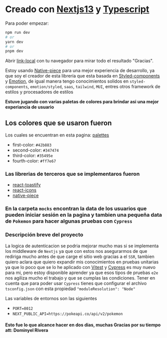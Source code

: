 # Creado con [Nextjs13][] y [Typescript][]

Para poder empezar:

```bash
npm run dev
# or
yarn dev
# or
pnpm dev
```

Abrir [link-local][] con tu navegador para mirar todo el resultado "Gracias".

Estoy usando [Native-piece][] para una mejor experiencia de desarrollo,
ya que soy el creador de esta librería que esta basada en [Styled-components][]
y [Emotion][], de igual manera tengo conocimientos solidos en `styled-components`,
`emotion/styled`, `saas`, `tailwind`, `MUI`, entres otros framework de estilos y
procesadores de estilos

**Estuve jugando con varias paletas de colores para brindar asi una
mejor experiancia de usuario**

## Los colores que se usaron fueron

Los cuales se encuentran en esta pagina: [palettes][]

* first-color: `#42b883`
* second-color: `#347474`
* third-color: `#35495e`
* fourth-color: `#ff7e67`

### Las librerias de terceros que se implementaros fueron

* [react-toastify][]
* [react-icons][]
* [native-piece][]

### En la carpeta `mocks` encontran la data de los usuarios que pueden iniciar sesión en la pagina y tambien una pequeña data de `Pokemon` para hacer algunas pruebas con `Cypress`

### Descripción breve del proyecto

La logica de autenticacion se podria mejorar mucho mas si se implementa los middleware de `Nextjs` ya que con estos nos asegurarmos de que rediriga mucho antes de que carge el sitio web gracias a el `SSR`, tambien quiero aclara que quiero expandir mis conocimientos en pruebas unitarias ya que lo poco que se lo he aplicado con [Vitest][] y [Cypress][] es muy nuevo para mi, pero estoy disponible aprender ya que esos tipos de pruebas `e2e` nos agiliza mucho el trabajo y que se cumplas las condiciones. Tener en cuenta que para poder usar `Cypress` tienes que configurar el archivo `tsconfig.json` con esta propiedad `"moduleResolution": "Node"`

Las variables de entornos son las siguientes

* `PORT=8012`
* `NEXT_PUBLIC_API=https://pokeapi.co/api/v2/pokemon`

#### Esto fue lo que alcance hacer en dos dias, muchas Gracias por su tiempo att: Dominyel Rivera

[cypress]: https://www.cypress.io/
[vitest]: https://vitest.dev/
[emotion]: https://emotion.sh
[nextjs13]: https://nextjs.org/
[link-local]: http://localhost:3000
[native-piece]: https://native-piece
[typescript]: https://www.typescriptlang.org/
[styled-components]: https://styled-components.com/
[react-icons]: https://react-icons.github.io/react-icons
[palettes]: https://palettes.shecodes.io/palettes/1238#palette
[react-toastify]: https://fkhadra.github.io/react-toastify/introduction
